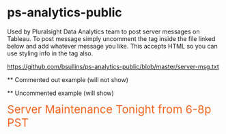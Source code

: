 ps-analytics-public
===================

Used by Pluralsight Data Analytics team to post server messages on Tableau. To post message simply uncomment the <span> tag inside the file linked below and add whatever message you like. This accepts HTML so you can use styling info in the tag also.

https://github.com/bsullins/ps-analytics-public/blob/master/server-msg.txt


** Commented out example (will not show)

<!-- <span style="font-size:26px; color:#F16621;">Testing...</span> -->

** Uncommented example (will show)

<span style="font-size:26px; color:#F16621;">Server Maintenance Tonight from 6-8p PST</span>

